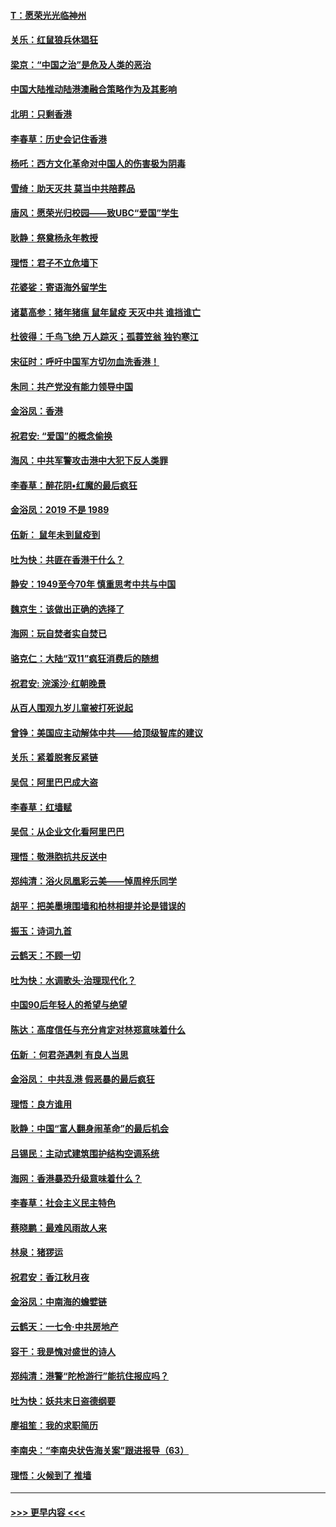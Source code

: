 #### [T：愿荣光光临神州](../pages/nsc993/n11668421.md?t=11201933) 
#### [关乐：红鼠狼兵休猖狂](../pages/nsc993/n11668378.md?t=11201933) 
#### [梁京：“中国之治”是危及人类的恶治](../pages/nsc993/n11668328.md?t=11201933) 
#### [中国大陆推动陆港澳融合策略作为及其影响](../pages/nsc993/n11668157.md?t=11201933) 
#### [北明：只剩香港](../pages/nsc993/n11668002.md?t=11201933) 
#### [李春草：历史会记住香港](../pages/nsc993/n11667927.md?t=11201933) 
#### [杨吒：西方文化革命对中国人的伤害极为阴毒](../pages/nsc993/n11664521.md?t=11201933) 
#### [雪绮：助天灭共 莫当中共陪葬品](../pages/nsc993/n11662650.md?t=11201933) 
#### [唐风：愿荣光归校园——致UBC“爱国”学生](../pages/nsc993/n11662194.md?t=11201933) 
#### [耿静：祭奠杨永年教授](../pages/nsc993/n11662514.md?t=11201933) 
#### [理悟：君子不立危墙下](../pages/nsc993/n11662172.md?t=11201933) 
#### [花婆娑：寄语海外留学生](../pages/nsc993/n11662121.md?t=11201933) 
#### [诸葛高参：猪年猪瘟 鼠年鼠疫 天灭中共 谁挡谁亡](../pages/nsc993/n11661980.md?t=11201933) 
#### [杜彼得：千鸟飞绝 万人踪灭；孤蓑笠翁 独钓寒江](../pages/nsc993/n11661170.md?t=11201933) 
#### [宋征时：呼吁中国军方切勿血洗香港！](../pages/nsc993/n11415318.md?t=11201933) 
#### [朱同：共产党没有能力领导中国](../pages/nsc993/n11660421.md?t=11201933) 
#### [金浴凤：香港](../pages/nsc993/n11660419.md?t=11201933) 
#### [祝君安: “爱国”的概念偷换](../pages/nsc993/n11659706.md?t=11201933) 
#### [海风：中共军警攻击港中大犯下反人类罪](../pages/nsc993/n11659632.md?t=11201933) 
#### [李春草：醉花阴•红魔的最后疯狂](../pages/nsc993/n11659287.md?t=11201933) 
#### [金浴凤：2019 不是 1989](../pages/nsc993/n11657663.md?t=11201933) 
#### [伍新： 鼠年未到鼠疫到](../pages/nsc993/n11655098.md?t=11201933) 
#### [吐为快：共匪在香港干什么？](../pages/nsc993/n11654891.md?t=11201933) 
#### [静安：1949至今70年 慎重思考中共与中国](../pages/nsc993/n11651244.md?t=11201933) 
#### [魏京生：该做出正确的选择了](../pages/nsc993/n11653084.md?t=11201933) 
#### [海网：玩自焚者实自焚已](../pages/nsc993/n11652423.md?t=11201933) 
#### [骆克仁：大陆“双11”疯狂消费后的随想](../pages/nsc993/n11652305.md?t=11201933) 
#### [祝君安: 浣溪沙·红朝晚景](../pages/nsc993/n11652258.md?t=11201933) 
#### [从百人围观九岁儿童被打死说起](../pages/nsc993/n11651030.md?t=11201933) 
#### [曾铮：美国应主动解体中共——给顶级智库的建议](../pages/nsc993/n11649888.md?t=11201933) 
#### [关乐：紧着脱套反紧链](../pages/nsc993/n11649069.md?t=11201933) 
#### [吴侃：阿里巴巴成大盗](../pages/nsc993/n11645523.md?t=11201933) 
#### [李春草：红墙赋](../pages/nsc993/n11646389.md?t=11201933) 
#### [吴侃：从企业文化看阿里巴巴](../pages/nsc993/n11645476.md?t=11201933) 
#### [理悟：敬港胞抗共反送中](../pages/nsc993/n11645466.md?t=11201933) 
#### [郑纯清：浴火凤凰彩云美——悼周梓乐同学](../pages/nsc993/n11645155.md?t=11201933) 
#### [胡平：把美墨境围墙和柏林相提并论是错误的](../pages/nsc993/n11645134.md?t=11201933) 
#### [振玉：诗词九首](../pages/nsc993/n11644081.md?t=11201933) 
#### [云鹤天：不顾一切](../pages/nsc993/n11643508.md?t=11201933) 
#### [吐为快：水调歌头·治理现代化？](../pages/nsc993/n11643485.md?t=11201933) 
#### [中国90后年轻人的希望与绝望](../pages/nsc993/n11642317.md?t=11201933) 
#### [陈达：高度信任与充分肯定对林郑意味着什么](../pages/nsc993/n11641441.md?t=11201933) 
#### [伍新 ：何君尧遇刺 有良人当思](../pages/nsc993/n11641503.md?t=11201933) 
#### [金浴凤： 中共乱港  假恶暴的最后疯狂](../pages/nsc993/n11641495.md?t=11201933) 
#### [理悟：良方谁用](../pages/nsc993/n11641463.md?t=11201933) 
#### [耿静：中国“富人翻身闹革命”的最后机会](../pages/nsc993/n11640655.md?t=11201933) 
#### [吕锡民：主动式建筑围护结构空调系统](../pages/nsc993/n11640168.md?t=11201933) 
#### [海网：香港暴恐升级意味着什么？](../pages/nsc993/n11635904.md?t=11201933) 
#### [李春草：社会主义民主特色](../pages/nsc993/n11634657.md?t=11201933) 
#### [蔡晓鹏：最难风雨故人来](../pages/nsc993/n11633145.md?t=11201933) 
#### [林泉：猪猡运](../pages/nsc993/n11631469.md?t=11201933) 
#### [祝君安：香江秋月夜](../pages/nsc993/n11631440.md?t=11201933) 
#### [金浴凤：中南海的蟾嬖链](../pages/nsc993/n11631290.md?t=11201933) 
#### [云鹤天：一七令·中共房地产](../pages/nsc993/n11630084.md?t=11201933) 
#### [容干：我是愧对盛世的诗人](../pages/nsc993/n11630059.md?t=11201933) 
#### [郑纯清：港警“陀枪游行”能抗住报应吗？](../pages/nsc993/n11629999.md?t=11201933) 
#### [吐为快：妖共末日盗德纲要](../pages/nsc993/n11628610.md?t=11201933) 
#### [廖祖笙：我的求职简历](../pages/nsc993/n11628492.md?t=11201933) 
#### [李南央：“李南央状告海关案”跟进报导（63）](../pages/nsc993/n11627039.md?t=11201933) 
#### [理悟：火候到了 推墙](../pages/nsc993/n11626917.md?t=11201933) 

----
#### [ >>> 更早内容 <<< ](../indexes/nsc993-earlier.md)
